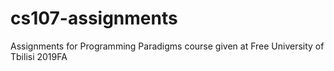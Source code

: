 # cs107-assignments
Assignments for Programming Paradigms course given at Free University of Tbilisi 2019FA
